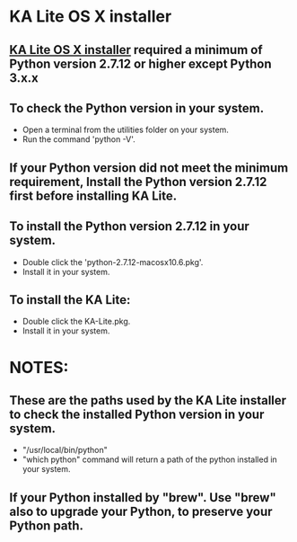 KA Lite OS X installer
======================

## [KA Lite OS X installer](http://pantry.learningequality.org/downloads/ka-lite/0.17/installers/mac/KA-Lite-Installer.dmg) required a minimum of Python version 2.7.12 or higher except Python 3.x.x

## To check the Python version in your system.
* Open a terminal from the utilities folder on your system.
* Run the command 'python -V'.

## If your Python version did not meet the minimum requirement, Install the Python version 2.7.12 first before installing KA Lite.

## To install the Python version 2.7.12 in your system.
* Double click the 'python-2.7.12-macosx10.6.pkg'.
* Install it in your system.

## To install the KA Lite:
* Double click the KA-Lite.pkg.
* Install it in your system.


NOTES: 
=======================

## These are the paths used by the KA Lite installer to check the installed Python version in your system. 
* "/usr/local/bin/python"
* "which python" command will return a path of the python installed in your system.

## If your Python installed by "brew". Use "brew" also to upgrade your Python, to preserve your Python path.

